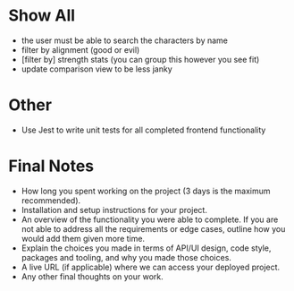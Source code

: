 # Show All

* the user must be able to search the characters by name
* filter by alignment (good or evil) 
* [filter by] strength stats (you can group this however you see fit)
* update comparison view to be less janky


# Other

* Use Jest to write unit tests for all completed frontend functionality

# Final Notes

* How long you spent working on the project (3 days is the maximum recommended).
* Installation and setup instructions for your project.
* An overview of the functionality you were able to complete. If you are not able to address all the requirements or edge cases, outline how you would add them given more time.
* Explain the choices you made in terms of API/UI design, code style, packages and tooling, and why you made those choices.
* A live URL (if applicable) where we can access your deployed project.
* Any other final thoughts on your work.